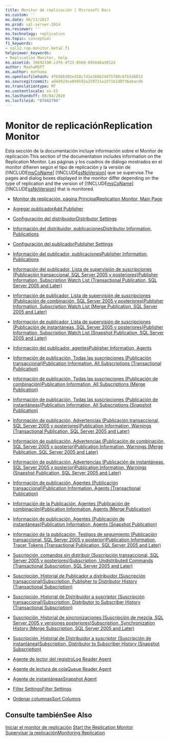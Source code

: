 ```yaml
---
title: Monitor de replicación | Microsoft Docs
ms.custom: ''
ms.date: 06/13/2017
ms.prod: sql-server-2014
ms.reviewer: ''
ms.technology: replication
ms.topic: conceptual
f1_keywords:
- sql12.rep.monitor.beta2.f1
helpviewer_keywords:
- Replication Monitor, help
ms.assetid: 39b92198-c3f6-4f25-8560-095848ad652d
author: MashaMSFT
ms.author: mathoma
ms.openlocfilehash: 47658b502ed10c7d1e268b24475780c6fb5d6832
ms.sourcegitcommit: ad4d92dce894592a259721a1571b1d8736abacdb
ms.translationtype: MT
ms.contentlocale: es-ES
ms.lasthandoff: 08/04/2020
ms.locfileid: "87662796"
---
```

# <a name="replication-monitor"></a><span data-ttu-id="fbac3-102">Monitor de replicación</span><span class="sxs-lookup"><span data-stu-id="fbac3-102">Replication Monitor</span></span>
  <span data-ttu-id="fbac3-103">Esta sección de la documentación incluye información sobre el Monitor de replicación.</span><span class="sxs-lookup"><span data-stu-id="fbac3-103">This section of the documentation includes information on the Replication Monitor.</span></span> <span data-ttu-id="fbac3-104">Las páginas y los cuadros de diálogo mostrados en el monitor difieren según el tipo de replicación y la versión de [!INCLUDE[msCoName](../../includes/msconame-md.md)] [!INCLUDE[ssNoVersion](../../includes/ssnoversion-md.md)] que se supervise.</span><span class="sxs-lookup"><span data-stu-id="fbac3-104">The pages and dialog boxes displayed in the monitor differ depending on the type of replication and the version of [!INCLUDE[msCoName](../../includes/msconame-md.md)] [!INCLUDE[ssNoVersion](../../includes/ssnoversion-md.md)] that is monitored.</span></span>  
  
-   [<span data-ttu-id="fbac3-105">Monitor de replicación, página Principal</span><span class="sxs-lookup"><span data-stu-id="fbac3-105">Replication Monitor, Main Page</span></span>](replication-monitor-main-page.md)  
  
-   [<span data-ttu-id="fbac3-106">Agregar publicador</span><span class="sxs-lookup"><span data-stu-id="fbac3-106">Add Publisher</span></span>](add-publisher.md)  
  
-   [<span data-ttu-id="fbac3-107">Configuración del distribuidor</span><span class="sxs-lookup"><span data-stu-id="fbac3-107">Distributor Settings</span></span>](distributor-settings.md)  
  
-   [<span data-ttu-id="fbac3-108">Información del distribuidor, publicaciones</span><span class="sxs-lookup"><span data-stu-id="fbac3-108">Distributor Information, Publications</span></span>](distributor-information-publications.md)  

-   [<span data-ttu-id="fbac3-109">Configuración del publicador</span><span class="sxs-lookup"><span data-stu-id="fbac3-109">Publisher Settings</span></span>](publisher-settings.md)  
  
-   [<span data-ttu-id="fbac3-110">Información del publicador, publicaciones</span><span class="sxs-lookup"><span data-stu-id="fbac3-110">Publisher Information, Publications</span></span>](publisher-information-publications.md)  
  
-   [<span data-ttu-id="fbac3-111">Información del publicador, Lista de supervisión de suscripciones &#40;Publicación transaccional, SQL Server 2005 y posteriores&#41;</span><span class="sxs-lookup"><span data-stu-id="fbac3-111">Publisher Information, Subscription Watch List &#40;Transactional Publication, SQL Server 2005 and Later&#41;</span></span>](publisher-information-subscription-watch-list-transactional.md)  
  
-   [<span data-ttu-id="fbac3-112">Información de publicador, Lista de supervisión de suscripciones &#40;Publicación de combinación, SQL Server 2005 y posteriores&#41;</span><span class="sxs-lookup"><span data-stu-id="fbac3-112">Publisher Information, Subscription Watch List &#40;Merge Publication, SQL Server 2005 and Later&#41;</span></span>](publisher-information-subscription-watch-list-merge-publication.md)  
  
-   [<span data-ttu-id="fbac3-113">Información de publicador, Lista de supervisión de suscripciones &#40;Publicación de instantáneas, SQL Server 2005 y posteriores&#41;</span><span class="sxs-lookup"><span data-stu-id="fbac3-113">Publisher Information, Subscription Watch List &#40;Snapshot Publication, SQL Server 2005 and Later&#41;</span></span>](publisher-information-subscription-watch-list-snapshot.md)  
  
-   [<span data-ttu-id="fbac3-114">Información del publicador, agentes</span><span class="sxs-lookup"><span data-stu-id="fbac3-114">Publisher Information, Agents</span></span>](publisher-information-agents.md)  
  
-   [<span data-ttu-id="fbac3-115">Información de publicación, Todas las suscripciones &#40;Publicación transaccional&#41;</span><span class="sxs-lookup"><span data-stu-id="fbac3-115">Publication Information, All Subscriptions &#40;Transactional Publication&#41;</span></span>](publication-information-all-subscriptions-transactional-publication.md)  
  
-   [<span data-ttu-id="fbac3-116">Información de publicación, Todas las suscripciones &#40;Publicación de combinación&#41;</span><span class="sxs-lookup"><span data-stu-id="fbac3-116">Publication Information, All Subscriptions &#40;Merge Publication&#41;</span></span>](publication-information-all-subscriptions-merge-publication.md)  
  
-   [<span data-ttu-id="fbac3-117">Información de publicación, Todas las suscripciones &#40;Publicación de instantáneas&#41;</span><span class="sxs-lookup"><span data-stu-id="fbac3-117">Publication Information, All Subscriptions &#40;Snapshot Publication&#41;</span></span>](publication-information-all-subscriptions-snapshot-publication.md)  
  
-   [<span data-ttu-id="fbac3-118">Información de publicación, Advertencias &#40;Publicación transaccional, SQL Server 2005 y posteriores&#41;</span><span class="sxs-lookup"><span data-stu-id="fbac3-118">Publication Information, Warnings &#40;Transactional Publication, SQL Server 2005 and Later&#41;</span></span>](publication-information-warnings-transactional-publication.md)  
  
-   [<span data-ttu-id="fbac3-119">Información de publicación, Advertencias &#40;Publicación de combinación, SQL Server 2005 y posterior&#41;</span><span class="sxs-lookup"><span data-stu-id="fbac3-119">Publication Information, Warnings &#40;Merge Publication, SQL Server 2005 and Later&#41;</span></span>](publication-information-warnings-merge-publication-sql-server-2005-and-later.md)  
  
-   [<span data-ttu-id="fbac3-120">Información de publicación, Advertencias &#40;Publicación de instantáneas, SQL Server 2005 y posterior&#41;</span><span class="sxs-lookup"><span data-stu-id="fbac3-120">Publication Information, Warnings &#40;Snapshot Publication, SQL Server 2005 and Later&#41;</span></span>](publication-information-warnings-snapshot-publication-sql-server-2005-and-later.md)  
  
-   [<span data-ttu-id="fbac3-121">Información de publicación, Agentes &#40;Publicación transaccional&#41;</span><span class="sxs-lookup"><span data-stu-id="fbac3-121">Publication Information, Agents &#40;Transactional Publication&#41;</span></span>](publication-information-agents-transactional-publication.md)  
  
-   [<span data-ttu-id="fbac3-122">Información de la Publicación, Agentes &#40;Publicación de combinación&#41;</span><span class="sxs-lookup"><span data-stu-id="fbac3-122">Publication Information, Agents &#40;Merge Publication&#41;</span></span>](publication-information-agents-merge-publication.md)  
  
-   [<span data-ttu-id="fbac3-123">Información de publicación, Agentes &#40;Publicación de instantáneas&#41;</span><span class="sxs-lookup"><span data-stu-id="fbac3-123">Publication Information, Agents &#40;Snapshot Publication&#41;</span></span>](publication-information-agents-snapshot-publication.md)  
  
-   [<span data-ttu-id="fbac3-124">Información de la publicación, Testigos de seguimiento &#40;Publicación transaccional, SQL Server 2005 y posterior&#41;</span><span class="sxs-lookup"><span data-stu-id="fbac3-124">Publication Information, Tracer Tokens &#40;Transactional Publication, SQL Server 2005 and Later&#41;</span></span>](publication-information-tracer-tokens-sql-server-2005-and-later.md)  
  
-   [<span data-ttu-id="fbac3-125">Suscripción, comandos sin distribuir &#40;Suscripción transaccional, SQL Server 2005 y posteriores&#41;</span><span class="sxs-lookup"><span data-stu-id="fbac3-125">Subscription, Undistributed Commands &#40;Transactional Subscription, SQL Server 2005 and Later&#41;</span></span>](subscription-undistributed-commands-transactional-subscription.md)  
  
-   [<span data-ttu-id="fbac3-126">Suscripción, Historial de Publicador a distribuidor &#40;Suscripción transaccional&#41;</span><span class="sxs-lookup"><span data-stu-id="fbac3-126">Subscription, Publisher to Distributor History &#40;Transactional Subscription&#41;</span></span>](subscription-publisher-to-distributor-history-transactional-subscription.md)  
  
-   [<span data-ttu-id="fbac3-127">Suscripción, Historial de Distribuidor a suscriptor &#40;Suscripción transaccional&#41;</span><span class="sxs-lookup"><span data-stu-id="fbac3-127">Subscription, Distributor to Subscriber History &#40;Transactional Subscription&#41;</span></span>](subscription-distributor-to-subscriber-history-transactional-subscription.md)  
  
-   [<span data-ttu-id="fbac3-128">Suscripción, Historial de sincronizaciones &#40;Suscripción de mezcla, SQL Server 2005 y versiones posteriores&#41;</span><span class="sxs-lookup"><span data-stu-id="fbac3-128">Subscription, Synchronization History &#40;Merge Subscription, SQL Server 2005 and Later&#41;</span></span>](subscription-synchronization-history.md)  
  
-   [<span data-ttu-id="fbac3-129">Suscripción, Historial de Distribuidor a suscriptor &#40;Suscripción de instantánea&#41;</span><span class="sxs-lookup"><span data-stu-id="fbac3-129">Subscription, Distributor to Subscriber History &#40;Snapshot Subscription&#41;</span></span>](subscription-distributor-to-subscriber-history-snapshot-subscription.md)  
  
-   [<span data-ttu-id="fbac3-130">Agente de lector del registro</span><span class="sxs-lookup"><span data-stu-id="fbac3-130">Log Reader Agent</span></span>](log-reader-agent.md)  
  
-   [<span data-ttu-id="fbac3-131">Agente de lectura de cola</span><span class="sxs-lookup"><span data-stu-id="fbac3-131">Queue Reader Agent</span></span>](queue-reader-agent.md)  
  
-   [<span data-ttu-id="fbac3-132">Agente de instantáneas</span><span class="sxs-lookup"><span data-stu-id="fbac3-132">Snapshot Agent</span></span>](snapshot-agent.md)  
  
-   [<span data-ttu-id="fbac3-133">Filter Settings</span><span class="sxs-lookup"><span data-stu-id="fbac3-133">Filter Settings</span></span>](filter-settings.md)  
  
-   [<span data-ttu-id="fbac3-134">Ordenar columnas</span><span class="sxs-lookup"><span data-stu-id="fbac3-134">Sort Columns</span></span>](sort-columns.md)  
  
## <a name="see-also"></a><span data-ttu-id="fbac3-135">Consulte también</span><span class="sxs-lookup"><span data-stu-id="fbac3-135">See Also</span></span>  
 <span data-ttu-id="fbac3-136">[Iniciar el monitor de replicación](monitor/start-the-replication-monitor.md) </span><span class="sxs-lookup"><span data-stu-id="fbac3-136">[Start the Replication Monitor](monitor/start-the-replication-monitor.md) </span></span>  
 [<span data-ttu-id="fbac3-137">Supervisar la replicación</span><span class="sxs-lookup"><span data-stu-id="fbac3-137">Monitoring Replication</span></span>](monitoring-replication.md)   
  
  
